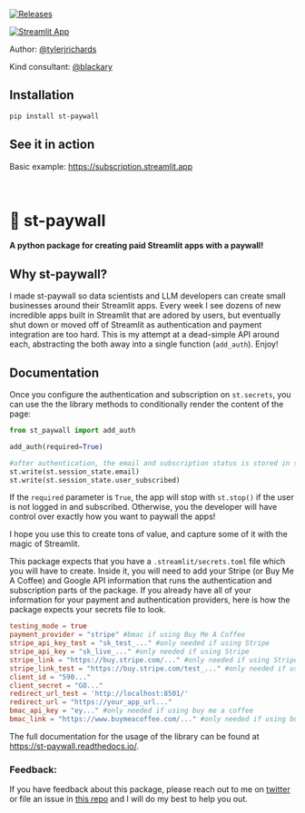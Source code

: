 [![Releases](https://img.shields.io/pypi/v/st-paywall)](https://pypi.org/project/st-paywall/)

[![Streamlit App](https://static.streamlit.io/badges/streamlit_badge_black_white.svg)](https://subscription.streamlit.app)

Author: [@tylerjrichards](https://twitter.com/tylerjrichards)

Kind consultant: [@blackary](https://github.com/blackary)

## Installation

```sh
pip install st-paywall
```

## See it in action

Basic example: https://subscription.streamlit.app

<p>&nbsp;</p>

# 🥟 st-paywall

<strong>A python package for creating paid Streamlit apps with a paywall! </strong>

## Why st-paywall?

I made st-paywall so data scientists and LLM developers can create small businesses around their Streamlit apps. Every week I see dozens of new incredible apps built in Streamlit that are adored by users, but eventually shut down or moved off of Streamlit as authentication and payment integration are too hard. This is my attempt at a dead-simple API around each, abstracting the both away into a single function (`add_auth`). Enjoy!

## Documentation

Once you configure the authentication and subscription on `st.secrets`, you can use the the library methods to conditionally render the content of the page:

```python
from st_paywall import add_auth

add_auth(required=True)

#after authentication, the email and subscription status is stored in session state
st.write(st.session_state.email)
st.write(st.session_state.user_subscribed)
```

If the `required` parameter is `True`, the app will stop with `st.stop()` if the user is not logged in and subscribed. Otherwise, you the developer will have control over exactly how you want to paywall the apps!

I hope you use this to create tons of value, and capture some of it with the magic of Streamlit.

This package expects that you have a `.streamlit/secrets.toml` file which you will have to create. Inside it, you will need to add your Stripe (or Buy Me A Coffee) and Google API information that runs the authentication and subscription parts of the package. If you already have all of your information for your payment and authentication providers, here is how the package expects your secrets file to look.

```toml
testing_mode = true
payment_provider = "stripe" #bmac if using Buy Me A Coffee
stripe_api_key_test = "sk_test_..." #only needed if using Stripe
stripe_api_key = "sk_live_..." #only needed if using Stripe
stripe_link = "https://buy.stripe.com/..." #only needed if using Stripe
stripe_link_test = "https://buy.stripe.com/test_..." #only needed if using Stripe
client_id = "590..."
client_secret = "GO..."
redirect_url_test = 'http://localhost:8501/'
redirect_url = "https://your_app_url..."
bmac_api_key = "ey..." #only needed if using buy me a coffee
bmac_link = "https://www.buymeacoffee.com/..." #only needed if using buy me a coffee
```

The full documentation for the usage of the library can be found at https://st-paywall.readthedocs.io/.


### Feedback:

If you have feedback about this package, please reach out to me on [twitter](https://twitter.com/tylerjrichards) or file an issue in [this repo](https://github.com/tylerjrichards/st-paywall/issues) and I will do my best to help you out.